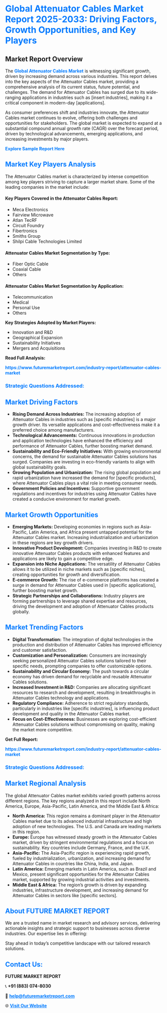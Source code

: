 <h1 style="color: #007BFF;">Global Attenuator Cables Market Report 2025-2033: Driving Factors, Growth Opportunities, and Key Players</h1>

<section id="overview">
<h2>Market Report Overview</h2>
<p>The <a href="https://www.futuremarketreport.com/industry-report/attenuator-cables-market" style="color: #007BFF; text-decoration: none;"><strong>Global Attenuator Cables Market</strong></a> is witnessing significant growth, driven by increasing demand across various industries. This report delves into the key aspects of the Attenuator Cables market, providing a comprehensive analysis of its current status, future potential, and challenges. The demand for Attenuator Cables has surged due to its wide-ranging applications in industries such as [insert industries], making it a critical component in modern-day [applications].</p>
<p>As consumer preferences shift and industries innovate, the Attenuator Cables market continues to evolve, offering both challenges and opportunities for stakeholders. The global market is expected to expand at a substantial compound annual growth rate (CAGR) over the forecast period, driven by technological advancements, emerging applications, and increasing investments by major players.</p>
</section>

<section id="overview">
<p><a href="https://www.futuremarketreport.com/request-sample/reportId=82458" style="color: #007BFF; text-decoration: none;"><strong>Explore Sample Report Here</strong></a></p>
</section>

<section id="key-players">
<h2 style="color: #007BFF;">Market Key Players Analysis</h2>
<p>The Attenuator Cables market is characterized by intense competition among key players striving to capture a larger market share. Some of the leading companies in the market include:</p>
<h4>Key Players Covered in the Attenuator Cables Report:</h4>
<ul><li>Meca Electronics</li><li>Fairview Microwave</li><li>Atlan TecRF</li><li>Circuit Foundry</li><li>Fibertronics</li><li>Smiths Group</li><li>Shilpi Cable Technologies Limited</li></ul>
<h4>Attenuator Cables Market Segmentation by Type:</h4>
<ul><li>Fiber Optic Cable</li><li>Coaxial Cable</li><li>Others</li></ul>

<h4>Attenuator Cables Market Segmentation by Application:</h4>
<ul><li>Telecommunication</li><li>Medical</li><li>Personal Use</li><li>Others</li></ul>
<p><strong>Key Strategies Adopted by Market Players:</strong></p>
<ul>
<li>Innovation and R&D</li>
<li>Geographical Expansion</li>
<li>Sustainability Initiatives</li>
<li>Mergers and Acquisitions</li>
</ul>
</section>

<section>
<p><strong>Read Full Analysis: </strong></p><a href="https://www.futuremarketreport.com/industry-report/attenuator-cables-market" style="color: #007BFF; text-decoration: none;"><strong>https://www.futuremarketreport.com/industry-report/attenuator-cables-market</strong></a>
<h3 style="color: #007BFF;">Strategic Questions Addressed:</h3>
</section>

<section id="driving-factors">
<h2 style="color: #007BFF;">Market Driving Factors</h2>
<ul>
<li><strong>Rising Demand Across Industries:</strong> The increasing adoption of Attenuator Cables in industries such as [specific industries] is a major growth driver. Its versatile applications and cost-effectiveness make it a preferred choice among manufacturers.</li>
<li><strong>Technological Advancements:</strong> Continuous innovations in production and application technologies have enhanced the efficiency and performance of Attenuator Cables, further boosting market demand.</li>
<li><strong>Sustainability and Eco-Friendly Initiatives:</strong> With growing environmental concerns, the demand for sustainable Attenuator Cables solutions has surged. Companies are investing in eco-friendly variants to align with global sustainability goals.</li>
<li><strong>Growing Population and Urbanization:</strong> The rising global population and rapid urbanization have increased the demand for [specific products], where Attenuator Cables plays a vital role in meeting consumer needs.</li>
<li><strong>Government Policies and Incentives:</strong> Supportive government regulations and incentives for industries using Attenuator Cables have created a conducive environment for market growth.</li>
</ul>
</section>

<section id="growth-opportunities">
<h2 style="color: #007BFF;">Market Growth Opportunities</h2>
<ul>
<li><strong>Emerging Markets:</strong> Developing economies in regions such as Asia-Pacific, Latin America, and Africa present untapped potential for the Attenuator Cables market. Increasing industrialization and urbanization in these regions are key growth drivers.</li>
<li><strong>Innovative Product Development:</strong> Companies investing in R&D to create innovative Attenuator Cables products with enhanced features and applications are likely to gain a competitive edge.</li>
<li><strong>Expansion into Niche Applications:</strong> The versatility of Attenuator Cables allows it to be utilized in niche markets such as [specific niches], creating opportunities for growth and diversification.</li>
<li><strong>E-commerce Growth:</strong> The rise of e-commerce platforms has created a surge in demand for Attenuator Cables used in [specific applications], further boosting market growth.</li>
<li><strong>Strategic Partnerships and Collaborations:</strong> Industry players are forming partnerships to leverage shared expertise and resources, driving the development and adoption of Attenuator Cables products globally.</li>
</ul>
</section>

<section id="trending-factors">
<h2 style="color: #007BFF;">Market Trending Factors</h2>
<ul>
<li><strong>Digital Transformation:</strong> The integration of digital technologies in the production and distribution of Attenuator Cables has improved efficiency and customer satisfaction.</li>
<li><strong>Customization and Personalization:</strong> Consumers are increasingly seeking personalized Attenuator Cables solutions tailored to their specific needs, prompting companies to offer customizable options.</li>
<li><strong>Sustainability and Circular Economy:</strong> The push towards a circular economy has driven demand for recyclable and reusable Attenuator Cables solutions.</li>
<li><strong>Increased Investment in R&D:</strong> Companies are allocating significant resources to research and development, resulting in breakthroughs in Attenuator Cables technology and applications.</li>
<li><strong>Regulatory Compliance:</strong> Adherence to strict regulatory standards, particularly in industries like [specific industries], is influencing product development and quality in the Attenuator Cables market.</li>
<li><strong>Focus on Cost-Effectiveness:</strong> Businesses are exploring cost-efficient Attenuator Cables solutions without compromising on quality, making the market more competitive.</li>
</ul>
</section>

<section>
<p><strong>Get Full Report: </strong></p><a href="https://www.futuremarketreport.com/industry-report/attenuator-cables-market" style="color: #007BFF; text-decoration: none;"><strong>https://www.futuremarketreport.com/industry-report/attenuator-cables-market</strong></a>
<h3 style="color: #007BFF;">Strategic Questions Addressed:</h3>
</section>


<section id="regional-analysis">
<h2 style="color: #007BFF;">Market Regional Analysis</h2>
<p>The global Attenuator Cables market exhibits varied growth patterns across different regions. The key regions analyzed in this report include North America, Europe, Asia-Pacific, Latin America, and the Middle East & Africa:</p>
<ul>
<li><strong>North America:</strong> This region remains a dominant player in the Attenuator Cables market due to its advanced industrial infrastructure and high adoption of new technologies. The U.S. and Canada are leading markets in this region.</li>
<li><strong>Europe:</strong> Europe has witnessed steady growth in the Attenuator Cables market, driven by stringent environmental regulations and a focus on sustainability. Key countries include Germany, France, and the U.K.</li>
<li><strong>Asia-Pacific:</strong> The Asia-Pacific region is experiencing rapid growth, fueled by industrialization, urbanization, and increasing demand for Attenuator Cables in countries like China, India, and Japan.</li>
<li><strong>Latin America:</strong> Emerging markets in Latin America, such as Brazil and Mexico, present significant opportunities for the Attenuator Cables market, supported by growing industrial activities and investments.</li>
<li><strong>Middle East & Africa:</strong> The region’s growth is driven by expanding industries, infrastructure development, and increasing demand for Attenuator Cables in sectors like [specific sectors].</li>
</ul>
</section>

<footer>
<h2 style="color: #007BFF;">About FUTURE MARKET REPORT</h2>
<p>We are a trusted name in market research and advisory services, delivering actionable insights and strategic support to businesses across diverse industries. Our expertise lies in offering:</p>

<p>Stay ahead in today’s competitive landscape with our tailored research solutions.</p>

<h2 style="color: #007BFF;">Contact Us:</h2>
<p><strong>FUTURE MARKET REPORT</strong></p>
<p>📞 <strong>+91 (883) 074-8030</strong></p>
<p>📧 <strong><a href="mailto:help@futuremarketreport.com" style="color: #007BFF;">help@futuremarketreport.com</a></strong></p>
<p>🌐 <strong><a href="https://www.futuremarketreport.com/" style="color: #007BFF;">Visit Our Website</a></strong></p>
</footer>